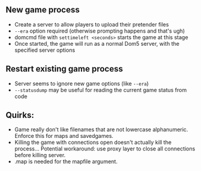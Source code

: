 ## New game process

* Create a server to allow players to upload their pretender files
* `--era` option required (otherwise prompting happens and that's ugh)
* domcmd file with `settimeleft <seconds>` starts the game at this stage
* Once started, the game will run as a normal Dom5 server, with the specified server options

## Restart existing game process

* Server seems to ignore new game options (like `--era`)
* `--statusdump` may be useful for reading the current game status from code

## Quirks:

* Game really don't like filenames that are not lowercase alphanumeric. Enforce this for maps and savedgames.
* Killing the game with connections open doesn't actually kill the process... Potential workaround: use proxy layer to close all connections before killing server.
* .map is needed for the mapfile argument.
